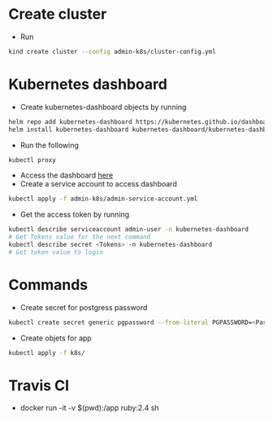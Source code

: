 # Create cluster
- Run
```bash
kind create cluster --config admin-k8s/cluster-config.yml
```
# Kubernetes dashboard
- Create kubernetes-dashboard objects by running
```bash
helm repo add kubernetes-dashboard https://kubernetes.github.io/dashboard/
helm install kubernetes-dashboard kubernetes-dashboard/kubernetes-dashboard -n kubernetes-dashboard --create-namespace
```
- Run the following
```bash
kubectl proxy
```
- Access the dashboard [here](http://localhost:8001/api/v1/namespaces/kubernetes-dashboard/services/https:kubernetes-dashboard:https/proxy/)
- Create a service account to access dashboard
```bash
kubectl apply -f admin-k8s/admin-service-account.yml
```
- Get the access token by running
```bash
kubectl describe serviceaccount admin-user -n kubernetes-dashboard
# Get Tokens value for the next command
kubectl describe secret <Tokens> -n kubernetes-dashboard
# Get token value to login
```

# Commands
- Create secret for postgress password
```bash
kubectl create secret generic pgpassword --from-literal PGPASSWORD=<Password>
```
- Create objets for app
```bash
kubectl apply -f k8s/
```
# Travis CI
- docker run -it -v $(pwd):/app ruby:2.4 sh